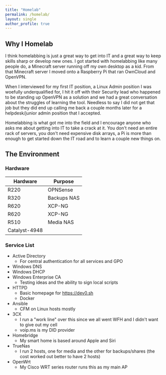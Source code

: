 ```yaml
---
title: "Homelab"
permalink: /homelab/
layout: single
author_profile: true
---
```

## Why I Homelab
I think homelabbing is just a great way to get into IT and a great way to keep skills sharp or develop new ones. I got started with homelabbing like many people do, a Minecraft server running off my own desktop as a kid. From that Minecraft server I moved onto a Raspberry Pi that ran OwnCloud and OpenVPN. 

When I interviewed for my first IT position, a Linux Admin position I was woefully underqualified for, I hit it off with their Security lead who happened to be standing up OpenVPN as a solution and we had a great conversation about the struggles of learning the tool. Needless to say I did not get that job but they did end up calling me back a couple months later for a helpdesk/junior admin position that I accepted. 

Homelabbing is what got me into the field and I encourage anyone who asks me about getting into IT to take a crack at it. You don't need an entire rack of servers, you don't need expensive disk arrays, a Pi is more than enough to get started down the IT road and to learn a couple new things on.

## The Environment
### Hardware

| Hardware      | Purpose     |
| ------------- | ----------- |
| R220          | OPNSense    |
| R320          | Backups NAS |
| R620          | XCP-NG      |
| R620          | XCP-NG      |
| R510          | Media NAS   |
| Catalyst-4948 |             |

### Service List
* Active Directory
    * For central authentication for all services and GPO
* Windows DNS
* Windows DHCP
* Windows Enterprise CA
    * Testing ideas and the ability to sign local scripts
* HTTPD
    * Basic homepage for https://dev0.sh
    * Docker
* Ansible
    * CFM on Linux hosts mostly
* 3CX
    * I run a "work line" over this since we all went WFH and I didn't want to give out my cell
    * voip.ms is my DID provider
* Homebridge
    * My smart home is based around Apple and Siri
* TrueNas
    * I run 2 hosts, one for media and the other for backups/shares (the cost worked out better to have 2 hosts)
* OpenWrt
    * My Cisco WRT series router runs this as my main AP
